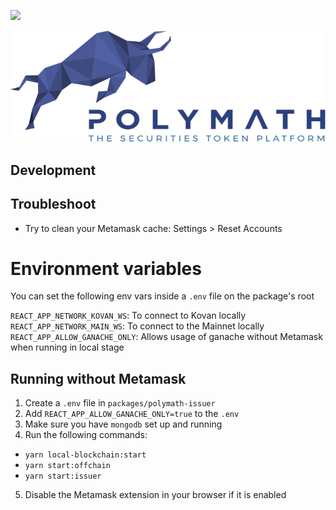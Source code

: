 <a href="https://t.me/polymathnetwork"><img src="https://img.shields.io/badge/50k+-telegram-blue.svg" target="_blank"></a>

![Polymath](Polymath.png)

## Development

## Troubleshoot

- Try to clean your Metamask cache: Settings > Reset Accounts

# Environment variables

You can set the following env vars inside a `.env` file on the package's root

`REACT_APP_NETWORK_KOVAN_WS`: To connect to Kovan locally
`REACT_APP_NETWORK_MAIN_WS`: To connect to the Mainnet locally
`REACT_APP_ALLOW_GANACHE_ONLY`: Allows usage of ganache without Metamask when running in local stage

## Running without Metamask

1. Create a `.env` file in `packages/polymath-issuer`
2. Add `REACT_APP_ALLOW_GANACHE_ONLY=true` to the `.env`
3. Make sure you have `mongodb` set up and running
4. Run the following commands:

- `yarn local-blockchain:start`
- `yarn start:offchain`
- `yarn start:issuer`

5. Disable the Metamask extension in your browser if it is enabled
